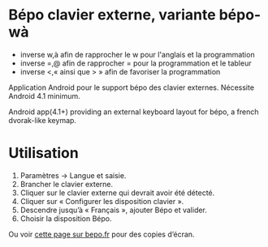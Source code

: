 # Bépo clavier externe, variante bépo-wà

- inverse w,à afin de rapprocher le w pour l'anglais et la programmation
- inverse =,@ afin de rapprocher = pour la programmation et le tableur
- inverse <,« ainsi que > » afin de favoriser la programmation

Application Android pour le support bépo des clavier externes. Nécessite Android 4.1 minimum.

Android app(4.1+) providing an external keyboard layout for bépo, a french dvorak-like keymap.

# Utilisation

1. Paramètres -> Langue et saisie.
2. Brancher le clavier externe.
3. Cliquer sur le clavier externe qui devrait avoir été détecté.
4. Cliquer sur « Configurer les disposition clavier ».
5. Descendre jusqu’à « Français », ajouter Bépo et valider.
6. Choisir la disposition Bépo.

Ou voir [cette page sur bepo.fr](http://bepo.fr/wiki/BepoAndroid)
pour des copies d’écran.
